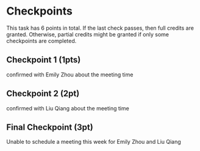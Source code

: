 # Checkpoints

This task has 6 points in total. If the last check passes, then full credits are
granted. Otherwise, partial credits might be granted if only some checkpoints are
completed.

## Checkpoint 1 (1pts)

confirmed with Emily Zhou about the meeting time

## Checkpoint 2 (2pt)

confirmed with Liu Qiang about the meeting time

## Final Checkpoint (3pt)

Unable to schedule a meeting this week for Emily Zhou and Liu Qiang